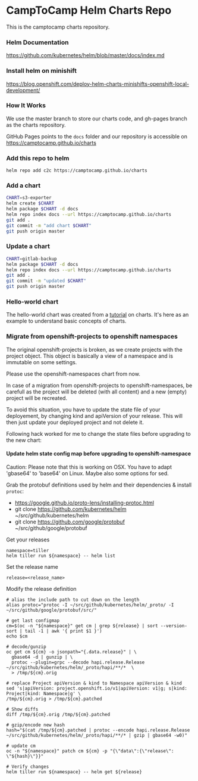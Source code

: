 # CampToCamp Helm Charts Repo

This is the camptocamp charts repository.

### Helm Documentation

https://github.com/kubernetes/helm/blob/master/docs/index.md

### Install helm on minishift

https://blog.openshift.com/deploy-helm-charts-minishifts-openshift-local-development/

### How It Works

We use the master branch to store our charts code, and gh-pages branch as the charts repository.

GitHub Pages points to the `docs` folder and our repository is accessible on https://camptocamp.github.io/charts

### Add this repo to helm

```
helm repo add c2c https://camptocamp.github.io/charts
```

### Add a chart

```bash
CHART=s3-exporter
helm create $CHART
helm package $CHART -d docs
helm repo index docs --url https://camptocamp.github.io/charts
git add .
git commit -m "add chart $CHART"
git push origin master
```

### Update a chart

```bash
CHART=gitlab-backup
helm package $CHART -d docs
helm repo index docs --url https://camptocamp.github.io/charts
git add .
git commit -m "updated $CHART"
git push origin master
```

### Hello-world chart

The hello-world chart was created from a [tutorial](https://hackernoon.com/the-missing-ci-cd-kubernetes-component-helm-package-manager-1fe002aac680) on charts. It's here as an example to understand basic concepts of charts.

### Migrate from openshift-projects to openshift namespaces

The original openshift-projects is broken, as we create projects with the project object.
This object is basically a view of a namespace and is immutable on some settings.

Please use the openshift-namespaces chart from now.

In case of a migration from openshift-projects to openshift-namespaces, be carefull as the project will be deleted (with all content) and a new (empty) project will be recreated.

To avoid this situation, you have to update the state file of your deployement, by changing kind and apiVersion of your release. This will then just update your deployed project and not delete it.

Following hack worked for me to change the state files before upgrading to the new chart:

#### Update helm state config map before upgrading to openshift-namespace

Caution:
Please note that this is working on OSX. You have to adapt 'gbase64' to 'base64' on Linux.
Maybe also some options for sed.

Grab the protobuf definitions used by helm and their dependencies & install `protoc`:
- https://google.github.io/proto-lens/installing-protoc.html
- git clone https://github.com/kubernetes/helm ~/src/github/kubernetes/helm
- git clone https://github.com/google/protobuf ~/src/github/google/protobuf

Get your releases

```
namespace=tiller
helm tiller run ${namespace} -- helm list
```

Set the release name

```
release=<release_name>
```

Modify the release definition

```
# alias the include path to cut down on the length
alias protoc="protoc -I ~/src/github/kubernetes/helm/_proto/ -I ~/src/github/google/protobuf/src/"

# get last configmap
cm=$(oc -n "${namespace}" get cm | grep ${release} | sort --version-sort | tail -1 | awk '{ print $1 }')
echo $cm

# decode/gunzip
oc get cm ${cm} -o jsonpath="{.data.release}" | \
  gbase64 -d | gunzip | \
  protoc --plugin=grpc --decode hapi.release.Release ~/src/github/kubernetes/helm/_proto/hapi/**/*  \
  > /tmp/${cm}.orig

# replace Project apiVersion & kind to Namespace apiVersion & kind
sed 's|apiVersion: project.openshift.io/v1|apiVersion: v1|g; s|kind: Project|kind: Namespace|g' \
/tmp/${cm}.orig > /tmp/${cm}.patched

# Show diffs
diff /tmp/${cm}.orig /tmp/${cm}.patched

# gzip/encode new hash
hash="$(cat /tmp/${cm}.patched | protoc --encode hapi.release.Release ~/src/github/kubernetes/helm/_proto/hapi/**/* | gzip | gbase64 -w0)"

# update cm
oc -n "${namespace}" patch cm ${cm} -p "{\"data\":{\"release\": \"${hash}\"}}"

# Verify changes
helm tiller run ${namespace} -- helm get ${release}

```
